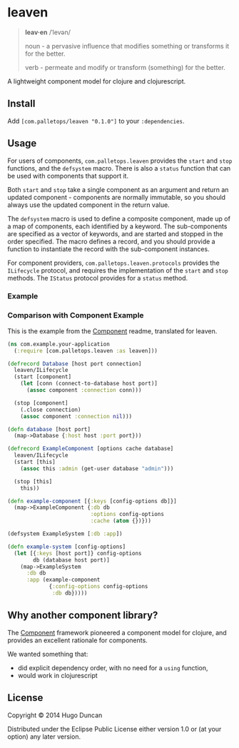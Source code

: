 # leaven

> __leav·en__  /ˈlevən/
>
> noun  - a pervasive influence that modifies something or transforms it for the better.
>
> verb  - permeate and modify or transform (something) for the better.

A lightweight component model for clojure and clojurescript.

## Install

Add `[com.palletops/leaven "0.1.0"]` to your `:dependencies`.

## Usage

For users of components, `com.palletops.leaven` provides the `start`
and `stop` functions, and the `defsystem` macro.  There is also a
`status` function that can be used with components that support it.

Both `start` and `stop` take a single component as an argument and
return an updated component - components are normally immutable, so
you should always use the updated component in the return value.

The `defsystem` macro is used to define a composite component, made up
of a map of components, each identified by a keyword.  The
sub-components are specified as a vector of keywords, and are started
and stopped in the order specified.  The macro defines a record, and
you should provide a function to instantiate the record with the
sub-component instances.

For component providers, `com.palletops.leaven.protocols` provides the
`ILifecycle` protocol, and requires the implementation of the `start`
and `stop` methods.  The `IStatus` protocol provides for a `status`
method.

### Example


### Comparison with Component Example

This is the example from the [Component][Component] readme, translated
for leaven.

```clj
(ns com.example.your-application
  (:require [com.palletops.leaven :as leaven]))

(defrecord Database [host port connection]
  leaven/ILifecycle
  (start [component]
    (let [conn (connect-to-database host port)]
      (assoc component :connection conn)))

  (stop [component]
    (.close connection)
    (assoc component :connection nil)))

(defn database [host port]
  (map->Database {:host host :port port}))

(defrecord ExampleComponent [options cache database]
  leaven/ILifecycle
  (start [this]
    (assoc this :admin (get-user database "admin")))

  (stop [this]
    this))

(defn example-component [{:keys [config-options db]}]
  (map->ExampleComponent {:db db
                          :options config-options
                          :cache (atom {})}))

(defsystem ExampleSystem [:db :app])

(defn example-system [config-options]
  (let [{:keys [host port]} config-options
        db (database host port)]
    (map->ExampleSystem
      :db db
      :app (example-component
             {:config-options config-options
              :db db}))))
```



## Why another component library?

The [Component][Component] framework pioneered a component model for
clojure, and provides an excellent rationale for components.

We wanted something that:
- did explicit dependency order, with no need for a `using` function,
- would work in clojurescript

## License

Copyright © 2014 Hugo Duncan

Distributed under the Eclipse Public License either version 1.0 or (at
your option) any later version.

[Component]:https://github.com/stuartsierra/component "Stuart Sierra's Component"
